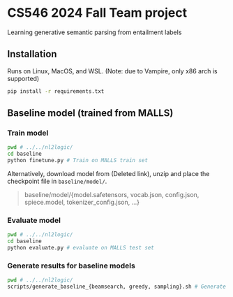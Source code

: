 # CS546 2024 Fall Team project

Learning generative semantic parsing from entailment labels

## Installation

Runs on Linux, MacOS, and WSL. (Note: due to Vampire, only x86 arch is supported)

```bash
pip install -r requirements.txt
```

## Baseline model (trained from MALLS)

### Train model
```bash
pwd # ../../nl2logic/
cd baseline
python finetune.py # Train on MALLS train set
```

Alternatively, download model from (Deleted link), unzip and place the checkpoint file in `baseline/model/`.
> baseline/model/{model.safetensors, vocab.json, config.json, spiece.model, tokenizer_config.json, ...}

### Evaluate model

```bash
pwd # ../../nl2logic/
cd baseline
python evaluate.py # evaluate on MALLS test set
```

### Generate results for baseline models

```bash
pwd # ../../nl2logic/
scripts/generate_baseline_{beamsearch, greedy, sampling}.sh # Generate results for baseline models
```